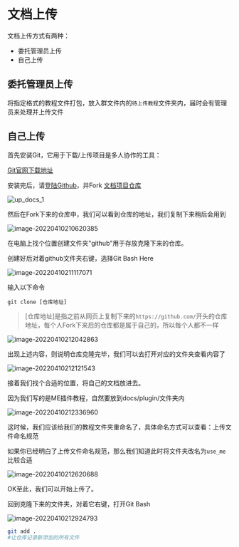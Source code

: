 # 文档上传

文档上传方式有两种：

- 委托管理员上传
- 自己上传





## 委托管理员上传

将指定格式的教程文件打包，放入群文件内的`待上传教程`文件夹内，届时会有管理员来处理并上传文件





## 自己上传

首先安装Git，它用于下载/上传项目是多人协作的工具：

[Git官网下载地址](https://git-scm.com/downloads)



安装完后，请[登陆Github](https://github.com/login)，并Fork [文档项目仓库](https://github.com/ThrowPanic/MyKKDocument)

![up_docs_1](./up_docs_1.png)



然后在Fork下来的仓库中，我们可以看到仓库的地址，我们复制下来稍后会用到

![image-20220410210620385](./up_docs_2.png)



在电脑上找个位置创建文件夹"github"用于存放克隆下来的仓库。

创建好后对着github文件夹右键，选择Git Bash Here

![image-20220410211117071](./up_docs_3.png)



输入以下命令

```
git clone [仓库地址]
```

> [仓库地址]是指之前从网页上复制下来的`https://github.com/`开头的仓库地址，每个人Fork下来后的仓库都是属于自己的，所以每个人都不一样

![image-20220410212042863](./up_docs_4.png)

出现上述内容，则说明仓库克隆完毕，我们可以去打开对应的文件夹查看内容了



![image-20220410212121543](./up_docs_5.png)

接着我们找个合适的位置，将自己的文档放进去。

因为我们写的是ME插件教程，自然要放到docs/plugin/文件夹内

![image-20220410212336960](./up_docs_6.png)

这时候，我们应该给我们的教程文件夹重命名了，具体命名方式可以查看：上传文件命名规范

如果你已经明白了上传文件命名规范，那么我们知道此时将文件夹改名为`use_me`比较合适

![image-20220410212620688](./up_docs_7.png)

OK至此，我们可以开始上传了。



回到克隆下来的文件夹，对着它右键，打开Git Bash 



![image-20220410212924793](./up_docs_8.png)

```bash
git add .
#让仓库记录新添加的所有文件


```



